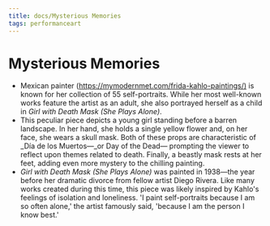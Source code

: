 ```yaml
---
title: docs/Mysterious Memories
tags: performanceart
---
```


# Mysterious Memories

- Mexican painter (<https://mymodernmet.com/frida-kahlo-paintings/)> is known for her collection of 55 self-portraits. While her most well-known works feature the artist as an adult, she also portrayed herself as a child in _Girl with Death Mask (She Plays Alone)_.
- This peculiar piece depicts a young girl standing before a barren landscape. In her hand, she holds a single yellow flower and, on her face, she wears a skull mask. Both of these props are characteristic of _Día de los Muertos—_or Day of the Dead— prompting the viewer to reflect upon themes related to death. Finally, a beastly mask rests at her feet, adding even more mystery to the chilling painting.
- _Girl with Death Mask (She Plays Alone)_ was painted in 1938—the year before her dramatic divorce from fellow artist Diego Rivera. Like many works created during this time, this piece was likely inspired by Kahlo's feelings of isolation and loneliness. 'I paint self-portraits because I am so often alone,' the artist famously said, 'because I am the person I know best.'